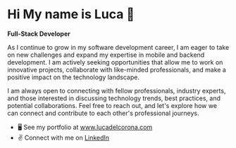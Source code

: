 Hi My name is Luca 👋
=====================

<strong>Full-Stack Developer</strong>

As I continue to grow in my software development career, I am eager to take on new challenges and expand my expertise in mobile and backend development. I am actively seeking opportunities that allow me to work on innovative projects, collaborate with like-minded professionals, and make a positive impact on the technology landscape.

I am always open to connecting with fellow professionals, industry experts, and those interested in discussing technology trends, best practices, and potential collaborations. Feel free to reach out, and let's explore how we can connect and contribute to each other's professional journeys.

* 🖥️ See my portfolio at <a href="http://www.lucadelcorona.com/" target="_blank">www.lucadelcorona.com</a>
* ✌️ Connect with me on <a href="https://www.linkedin.com/in/luca-del-corona/" target="_blank">LinkedIn</a>
